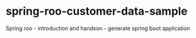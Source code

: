 # spring-roo-customer-data-sample
Spring roo - introduction and handson - generate spring boot application
